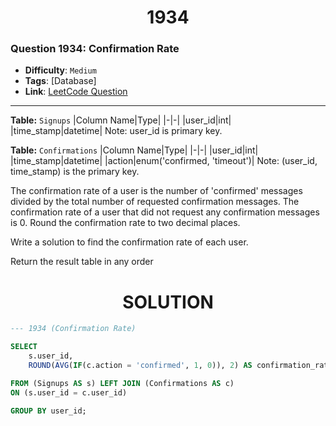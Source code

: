 <h1 align="center">1934</h1>

### Question 1934: Confirmation Rate

- **Difficulty**: `Medium`  
- **Tags**: [Database]  
- **Link**: [LeetCode Question](https://leetcode.com/problems/confirmation-rate/description)

---

**Table:** `Signups`
|Column Name|Type|
|-|-|
|user_id|int|
|time_stamp|datetime|
Note: user_id is primary key.

**Table:** `Confirmations`
|Column Name|Type|
|-|-|
|user_id|int|
|time_stamp|datetime|
|action|enum('confirmed, 'timeout')|
Note: (user_id, time_stamp) is the primary key.

The confirmation rate of a user is the number of 'confirmed' messages divided by the total number of requested confirmation messages. The confirmation rate of a user that did not request any confirmation messages is 0. Round the confirmation rate to two decimal places.

Write a solution to find the confirmation rate of each user.

Return the result table in any order

<h1 align="center">SOLUTION</h1>

```sql
--- 1934 (Confirmation Rate)

SELECT
    s.user_id,
    ROUND(AVG(IF(c.action = 'confirmed', 1, 0)), 2) AS confirmation_rate

FROM (Signups AS s) LEFT JOIN (Confirmations AS c)
ON (s.user_id = c.user_id)

GROUP BY user_id;
```